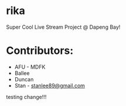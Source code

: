 # rika
Super Cool Live Stream Project @ Dapeng Bay!

# Contributors:
- AFU - MDFK
- Ballee
- Duncan
- Stan - stanlee89@gmail.com



testing change!!!



